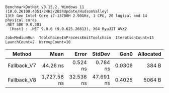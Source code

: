 ```

BenchmarkDotNet v0.15.2, Windows 11 (10.0.26100.4351/24H2/2024Update/HudsonValley)
13th Gen Intel Core i7-13700H 2.90GHz, 1 CPU, 20 logical and 14 physical cores
.NET SDK 9.0.301
  [Host] : .NET 9.0.6 (9.0.625.26613), X64 RyuJIT AVX2

Job=MediumRun  Toolchain=InProcessEmitToolchain  IterationCount=15  
LaunchCount=2  WarmupCount=10  

```
| Method      | Mean        | Error     | StdDev    | Gen0   | Allocated |
|------------ |------------:|----------:|----------:|-------:|----------:|
| Fallback_V7 |    44.26 ns |  0.524 ns |  0.784 ns | 0.0306 |     384 B |
| Fallback_V8 | 1,727.58 ns | 32.536 ns | 47.691 ns | 0.4025 |    5064 B |
